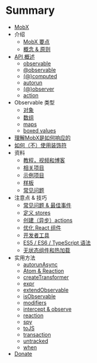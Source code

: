 # Summary

* [MobX](README.md)
* 介绍
    * [MobX 要点](intro/overview.md)
    * [概念 & 原则](intro/concepts.md)
* [API 概述](refguide/api.md)
    * [observable](refguide/observable.md)
    * [@observable](refguide/observable-decorator.md)
    * [(@)computed](refguide/computed-decorator.md)
    * [autorun](refguide/autorun.md)
    * [(@)observer](refguide/observer-component.md)
    * [action](refguide/action.md)
* Observable 类型
    * [对象](refguide/object.md)
    * [数组](refguide/array.md)
    * [maps](refguide/map.md)
    * [boxed values](refguide/boxed.md)
* [理解MobX是如何响应的](best/react.md)
* [如何（不）使用装饰符](best/decorators.md)
* 资料
    * [教程，视频和博客](faq/blogs.md)
    * [相关项目](faq/related.md)
    * [示例项目](faq/examples.md)
    * [样板](faq/boilerplates.md)
    * [常见问题](faq/faq.md)
* 注意点 & 技巧
    * [常见问题 & 最佳事件](best/pitfalls.md)
    * [定义 stores](best/store.md)
    * [创建（异步）actions](best/actions.md)
    * [优化 React 组件](best/react-performance.md)
    * [开发者工具](best/devtools.md)
    * [ES5 / ES6 / TypeScript 语法](best/syntax.md)
    * [无状态组件和热加载](best/stateless-HMR.md)
* 实用方法
    * [autorunAsync](refguide/autorun-async.md)
    * [Atom & Reaction](refguide/extending.md)
    * [createTransformer](refguide/create-transformer.md)
    * [expr](refguide/expr.md)
    * [extendObservable](refguide/extend-observable.md)
    * [isObservable](refguide/is-observable.md)
    * [modifiers](refguide/modifiers.md)
    * [intercept & observe](refguide/observe.md)
    * [reaction](refguide/reaction.md)
    * [spy](refguide/spy.md)
    * [toJS](refguide/tojson.md)
    * [transaction](refguide/transaction.md)
    * [untracked](refguide/untracked.md)
    * [when](refguide/when.md)
* [Donate](donating.md)

